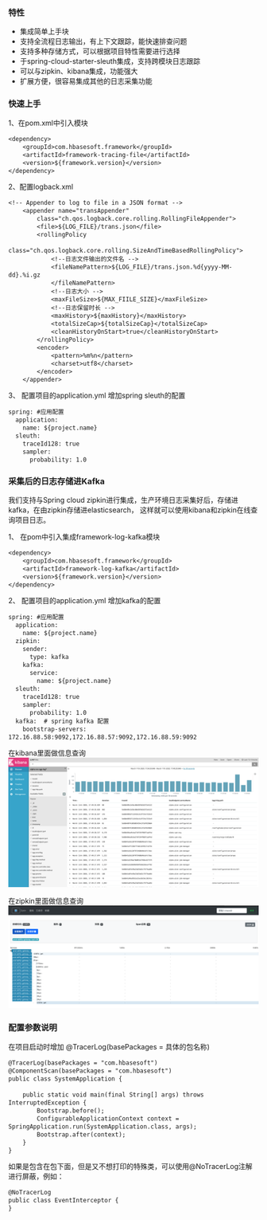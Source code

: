 ### 特性

*  集成简单上手块
*  支持全流程日志输出，有上下文跟踪，能快速排查问题
*  支持多种存储方式，可以根据项目特性需要进行选择
*  于spring-cloud-starter-sleuth集成，支持跨模块日志跟踪
*  可以与zipkin、kibana集成，功能强大
*  扩展方便，很容易集成其他的日志采集功能

### 快速上手

1、在pom.xml中引入模块

```
<dependency>
	<groupId>com.hbasesoft.framework</groupId>
	<artifactId>framework-tracing-file</artifactId>
	<version>${framework.version}</version>
</dependency>
```

2、配置logback.xml

```
<!-- Appender to log to file in a JSON format -->
	<appender name="transAppender"
		class="ch.qos.logback.core.rolling.RollingFileAppender">
		<file>${LOG_FILE}/trans.json</file>
		<rollingPolicy
			class="ch.qos.logback.core.rolling.SizeAndTimeBasedRollingPolicy">
			<!--日志文件输出的文件名 -->
			<fileNamePattern>${LOG_FILE}/trans.json.%d{yyyy-MM-dd}.%i.gz
			</fileNamePattern>
			<!--日志大小 -->
			<maxFileSize>${MAX_FIILE_SIZE}</maxFileSize>
			<!--日志保留时长 -->
			<maxHistory>${maxHistory}</maxHistory>
			<totalSizeCap>${totalSizeCap}</totalSizeCap>
			<cleanHistoryOnStart>true</cleanHistoryOnStart>
		</rollingPolicy>
		<encoder>
			<pattern>%m%n</pattern>
			<charset>utf8</charset>
		</encoder>
	</appender>
```
3、 配置项目的application.yml 增加spring sleuth的配置

```
spring: #应用配置
  application:
    name: ${project.name}
  sleuth:
    traceId128: true
    sampler:
      probability: 1.0
```

###  采集后的日志存储进Kafka

我们支持与Spring cloud zipkin进行集成，生产环境日志采集好后，存储进kafka，在由zipkin存储进elasticsearch， 这样就可以使用kibana和zipkin在线查询项目日志。

1、 在pom中引入集成framework-log-kafka模块

```
<dependency>
	<groupId>com.hbasesoft.framework</groupId>
	<artifactId>framework-log-kafka</artifactId>
	<version>${framework.version}</version>
</dependency>
```

2、 配置项目的application.yml 增加kafka的配置

```
spring: #应用配置
  application:
    name: ${project.name}
  zipkin:
    sender:
      type: kafka
    kafka:
      service:
        name: ${project.name}
  sleuth:
    traceId128: true
    sampler:
      probability: 1.0
  kafka:  # spring kafka 配置
    bootstrap-servers: 172.16.88.58:9092,172.16.88.57:9092,172.16.88.59:9092
```

在kibana里面做信息查询
![信息查询](images/2.png)

在zipkin里面做信息查询
![zipkin信息查询](images/3.png)


### 配置参数说明

在项目启动时增加 @TracerLog(basePackages = 具体的包名称) 


```
@TracerLog(basePackages = "com.hbasesoft")
@ComponentScan(basePackages = "com.hbasesoft")
public class SystemApplication {
    
    public static void main(final String[] args) throws InterruptedException {
        Bootstrap.before();
        ConfigurableApplicationContext context = SpringApplication.run(SystemApplication.class, args);
        Bootstrap.after(context);
    }
}
```

如果是包含在包下面，但是又不想打印的特殊类，可以使用@NoTracerLog注解进行屏蔽，例如：
```
@NoTracerLog
public class EventInterceptor {
}
```
